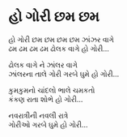 # હો ગોરી છમ છમ

હો ગોરી છમ છમ છમ છમ ઝાંઝર વાગે  
ઢમ ઢમ ઢમ ઢમ ઢોલક વાગે હો ગોરી...  

ઢોલક વાગે ને ઝાંલર વાગે  
ઝાંલરના તાલે ગોરી ગરબે ઘુમે હો ગોરી...  

કુમકુમનો ચાંદલો ભાલે ચમકતો  
કંકણ રાતા શોભે હો ગોરી...  

નવરાત્રીની નવલી રાત્રે  
ગોરીઓ ગરબે ઘુમે હો ગોરી...  
